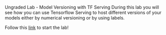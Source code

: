 Ungraded Lab - Model Versioning with TF Serving
During this lab you will see how you can use Tensorflow Serving to host different versions of your models either by numerical versioning or by using labels.

Follow this [link](https://github.com/https-deeplearning-ai/machine-learning-engineering-for-production-public/blob/main/course4/week3-ungraded-labs/C4_W3_Lab_3_TFS_Model_Versioning/README.md) to start the lab!
